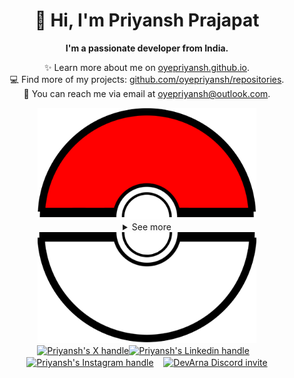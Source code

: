 <div align="center">
  <h1>👋 Hi, I'm Priyansh Prajapat</h1>
  <b>I'm a passionate developer from India.</b>
</div>

<div align="center">
   
  ✨ Learn more about me on [oyepriyansh.github.io](https://oyepriyansh.github.io). <br>
  💻 Find more of my projects: [github.com/oyepriyansh/repositories](https://github.com/oyepriyansh?tab=repositories). <br>
  💌 You can reach me via email at [oyepriyansh@outlook.com](mailto:oyepriyansh@outlook.com).
</div>

<div align="center">
  <a href="#"><img src="assets/pokeball-top.png" width="350px"></a>
  <details>
    <summary>See more</summary>
    <a href="#"><img src="assets/bitmoji.png" width="150"></a> <br>
    <a href="#"><img src="assets/typing.svg"></a>
    <details open>
      <summary>About me</summary>
      <div align="left">

```js
/**
 * Represents me.
 * @constructor
 * @param {string} languages - Hindi, Gujrati, English.
 * @param {string} hobbies - Anime, Music, Gaming.
 * @param {string} interests - AI, Open Source, Javascript, Python.
 * @param {Date} birthday - 28th of May.
 */
```
  </div>
</details>

<details open>
  <summary>Status</summary>
  <div>
    <a href="#"><img src="github_stats.svg" width="340px"></a><br>
    <a href="https://discord.com/users/838764339942785051" target="_blank">
      <img src="https://lanyard-profile-readme.vercel.app/api/838764339942785051" width="340px">
    </a> <br>
    <a href="https://open.spotify.com/user/31avju6qooefrvmgopx3xm62m624" target="_blank">
      <img src="https://spotifyoyepriyansh.vercel.app/api?theme=dark&spin=true&scan=false&rainbow=false" width="340px">
    </a>
  </div>
</details>

<details open>
  <summary>Recent Activity</summary>

<!--RECENT_ACTIVITY:start-->
![new_star](https://oyepriyansh.pages.dev/i/octicons/StarredRepositoryYellow.svg) [aunetx/blur-my-shell](https://github.com/aunetx/blur-my-shell)<br>
![new_star](https://oyepriyansh.pages.dev/i/octicons/StarredRepositoryYellow.svg) [neovim/neovim](https://github.com/neovim/neovim)<br>
![issue_closed](https://oyepriyansh.pages.dev/i/octicons/IssueClosed.svg) [#222](https://github.com/oyepriyansh/DevProfiles/issues/222) **|** [oyepriyansh/DevProfiles](https://github.com/oyepriyansh/DevProfiles)<br>
![pr_closed](https://oyepriyansh.pages.dev/i/octicons/PullRequestClosed.svg) [#208](https://github.com/oyepriyansh/DevTweet/pull/208) **|** [oyepriyansh/DevTweet](https://github.com/oyepriyansh/DevTweet)<br>
![pr_opened](https://oyepriyansh.pages.dev/i/octicons/PullRequestOpened.svg) [#208](https://github.com/oyepriyansh/DevTweet/pull/208) **|** [oyepriyansh/DevTweet](https://github.com/oyepriyansh/DevTweet)<br>
![changes_approved](https://oyepriyansh.pages.dev/i/octicons/ApprovedChanges.svg) [#6](https://github.com/SpicyDevs/spicydevs.github.io/pull/6#pullrequestreview-1851590091) **|** [SpicyDevs/spicydevs.github.io](https://github.com/SpicyDevs/spicydevs.github.io)<br>
![new_star](https://oyepriyansh.pages.dev/i/octicons/StarredRepositoryYellow.svg) [Vendicated/Vencord](https://github.com/Vendicated/Vencord)<br>
![new_star](https://oyepriyansh.pages.dev/i/octicons/StarredRepositoryYellow.svg) [oyepriyansh/.well-known](https://github.com/oyepriyansh/.well-known)<br>
![pr_closed](https://oyepriyansh.pages.dev/i/octicons/PullRequestClosed.svg) [#223](https://github.com/oyepriyansh/DevProfiles/pull/223) **|** [oyepriyansh/DevProfiles](https://github.com/oyepriyansh/DevProfiles)<br>
![fork_repo](https://oyepriyansh.pages.dev/i/octicons/ForkedRepository.svg) [oyepriyansh/lanyard-profile-readme](https://github.com/oyepriyansh/lanyard-profile-readme) **|** [cnrad/lanyard-profile-readme](https://github.com/cnrad/lanyard-profile-readme)<br>
<!--RECENT_ACTIVITY:end-->

</details>

</details>
  <a href="#"><img src="assets/pokeball-bottom.png" width="350px"></a>
</div>
<div align="center">
  <a href="https://twitter.com/oyepriyansh" target="blank"><img align="center" src="https://oyepriyansh.pages.dev/assets/github/readme/twitter.svg" alt="Priyansh's X handle" title="X" width="70"/></a><a href="https://linkedin.com/in/oyepriyansh" target="blank"><img align="center" src="https://oyepriyansh.pages.dev/assets/github/readme/linkedin.svg" alt="Priyansh's Linkedin handle" title="Linkedin" width="30"/></a> &nbsp;&nbsp;
  <a href="https://instagram.com/oyepriyansh" target="blank"><img align="center" src="https://oyepriyansh.pages.dev/assets/github/readme/instagram.svg" alt="Priyansh's Instagram handle" title="Instagram" width="30"/></a> &nbsp;&nbsp;
  <a href="https://discord.com/invite/2aAdfJHSWR" target="blank"><img align="center" src="https://oyepriyansh.pages.dev/assets/github/readme/discord.svg" alt="DevArna Discord invite" title="Discord" width="30"/></a>
</div>

